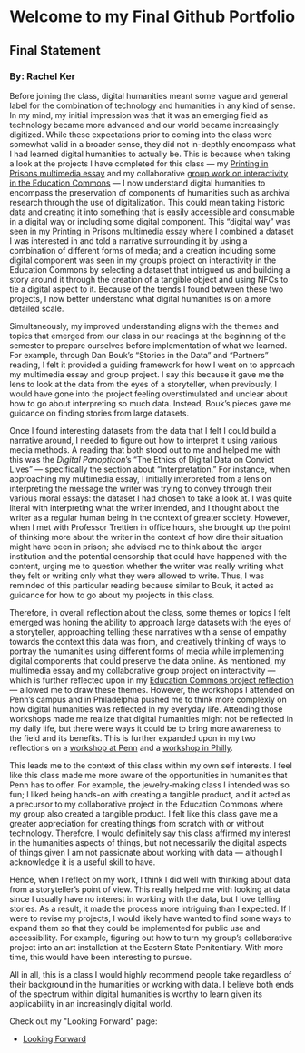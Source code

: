 # Welcome to my Final Github Portfolio

## Final Statement

### By: Rachel Ker

Before joining the class, digital humanities meant some vague and general label for the combination of technology and humanities in any kind of sense. In my mind, my initial impression was that it was an emerging field as technology became more advanced and our world became increasingly digitized. While these expectations prior to coming into the class were somewhat valid in a broader sense, they did not in-depthly encompass what I had learned digital humanities to actually be. This is because when taking a look at the projects I have completed for this class — my [Printing in Prisons multimedia essay](https://printinginprisons.org/blog/kerr/) and my collaborative [group work on interactivity in the Education Commons](https://drive.google.com/file/d/1v8Kedx1Nap5Yfi9fauiVkdyM3QvyQoVt/view?usp=sharing) — I now understand digital humanities to encompass the preservation of components of humanities such as archival research through the use of digitalization. This could mean taking historic data and creating it into something that is easily accessible and consumable in a digital way or including some digital component. This “digital way” was seen in my Printing in Prisons multimedia essay where I combined a dataset I was interested in and told a narrative surrounding it by using a combination of different forms of media; and a creation including some digital component was seen in my group’s project on interactivity in the Education Commons by selecting a dataset that intrigued us and building a story around it through the creation of a tangible object and using NFCs to tie a digital aspect to it. Because of the trends I found between these two projects, I now better understand what digital humanities is on a more detailed scale.

Simultaneously, my improved understanding aligns with the themes and topics that emerged from our class in our readings at the beginning of the semester to prepare ourselves before implementation of what we learned. For example, through Dan Bouk’s “Stories in the Data” and “Partners” reading, I felt it provided a guiding framework for how I went on to approach my multimedia essay and group project. I say this because it gave me the lens to look at the data from the eyes of a storyteller, when previously, I would have gone into the project feeling overstimulated and unclear about how to go about interpreting so much data. Instead, Bouk’s pieces gave me guidance on finding stories from large datasets. 

Once I found interesting datasets from the data that I felt I could build a narrative around, I needed to figure out how to interpret it using various media methods. A reading that both stood out to me and helped me with this was the *Digital Panopticon*’s “The Ethics of Digital Data on Convict Lives” — specifically the section about “Interpretation.” For instance, when approaching my multimedia essay, I initially interpreted from a lens on interpreting the message the writer was trying to convey through their various moral essays: the dataset I had chosen to take a look at. I was quite literal with interpreting what the writer intended, and I thought about the writer as a regular human being in the context of greater society. However, when I met with Professor Trettien in office hours, she brought up the point of thinking more about the writer in the context of how dire their situation might have been in prison; she advised me to think about the larger institution and the potential censorship that could have happened with the content, urging me to question whether the writer was really writing what they felt or writing only what they were allowed to write. Thus, I was reminded of this particular reading because similar to Bouk, it acted as guidance for how to go about my projects in this class.

Therefore, in overall reflection about the class, some themes or topics I felt emerged was honing the ability to approach large datasets with the eyes of a storyteller, approaching telling these narratives with a sense of empathy towards the context this data was from, and creatively thinking of ways to portray the humanities using different forms of media while implementing digital components that could preserve the data online. As mentioned, my multimedia essay and my collaborative group project on interactivity — which is further reflected upon in my [Education Commons project reflection](https://drive.google.com/file/d/1sfdZvwbsL0x5BxjO6w0AVqM10yvuVjln/view?usp=sharing) — allowed me to draw these themes. However, the workshops I attended on Penn’s campus and in Philadelphia pushed me to think more complexly on how digital humanities was reflected in my everyday life. Attending those workshops made me realize that digital humanities might not be reflected in my daily life, but there were ways it could be to bring more awareness to the field and its benefits. This is further expanded upon in my two reflections on a [workshop at Penn](https://drive.google.com/file/d/1n7CdZp3EAuFaBScUjKsl_OfkiagdDYSX/view?usp=sharing) and a [workshop in Philly](https://drive.google.com/file/d/1m9D_IKFnTciTesQEdlgvsMRKeFxTT6Z5/view?usp=sharing). 

This leads me to the context of this class within my own self interests. I feel like this class made me more aware of the opportunities in humanities that Penn has to offer. For example, the jewelry-making class I intended was so fun; I liked being hands-on with creating a tangible product, and it acted as a precursor to my collaborative project in the Education Commons where my group also created a tangible product. I felt like this class gave me a greater appreciation for creating things from scratch with or without technology. Therefore, I would definitely say this class affirmed my interest in the humanities aspects of things, but not necessarily the digital aspects of things given I am not passionate about working with data — although I acknowledge it is a useful skill to have.

Hence, when I reflect on my work, I think I did well with thinking about data from a storyteller’s point of view. This really helped me with looking at data since I usually have no interest in working with the data, but I love telling stories. As a result, it made the process more intriguing than I expected. If I were to revise my projects, I would likely have wanted to find some ways to expand them so that they could be implemented for public use and accessibility. For example, figuring out how to turn my group’s collaborative project into an art installation at the Eastern State Penitentiary. With more time, this would have been interesting to pursue.

All in all, this is a class I would highly recommend people take regardless of their background in the humanities or working with data. I believe both ends of the spectrum within digital humanities is worthy to learn given its applicability in an increasingly digital world.

Check out my "Looking Forward" page:
- [Looking Forward](https://r-ker.github.io/lookingforward.md/lookingforward)

